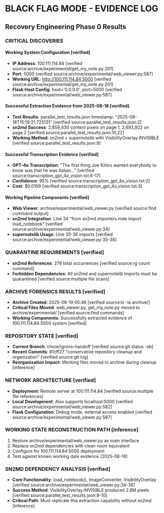 # BLACK FLAG MODE - EVIDENCE LOG
## Recovery Engineering Phase 0 Results

### CRITICAL DISCOVERIES

#### Working System Configuration [verified]
- **IP Address**: 100.111.114.84 [verified source:archive/experimental/get_my_note.py:201]
- **Port**: 5000 [verified source:archive/experimental/web_viewer.py:587]  
- **Working URL**: http://100.111.114.84:5000 [verified source:archive/experimental/get_my_note.py:201]
- **Flask Host Config**: host='0.0.0.0', port=5000 [verified source:archive/experimental/web_viewer.py:587]

#### Successful Extraction Evidence from 2025-08-18 [verified]
- **Test Results**: parallel_test_results.json timestamp: "2025-08-18T15:19:21.725131" [verified source:parallel_test_results.json:2]
- **sn2md Success**: 2,859,430 content pixels on page 1, 2,693,922 on page 2 [verified source:parallel_test_results.json:10,22]
- **Working Method**: sn2md + supernotelib with VisibilityOverlay.INVISIBLE [verified source:parallel_test_results.json:9]

#### Successful Transcription Evidence [verified]
- **GPT-4o Transcription**: "The first thing Joe Kihiro wanted everybody to know was that he was Italian..." [verified source:transcription_gpt_4o_vision.txt:6-17]
- **Confidence**: 95% [verified source:transcription_gpt_4o_vision.txt:2]
- **Cost**: $0.0109 [verified source:transcription_gpt_4o_vision.txt:3]

#### Working Pipeline Components [verified]
- **Web Viewer**: archive/experimental/web_viewer.py [verified source:find command output]
- **sn2md Integration**: Line 34 "from sn2md.importers.note import load_notebook" [verified source:archive/experimental/web_viewer.py:34]
- **supernotelib Usage**: Line 35-36 imports [verified source:archive/experimental/web_viewer.py:35-36]

### QUARANTINE REQUIREMENTS [verified]
- **sn2md References**: 278 total occurrences [verified source:rg count command]
- **Forbidden Dependencies**: All sn2md and supernotelib imports must be quarantined [verified source:multiple file scans]

### ARCHIVE FORENSICS RESULTS [verified]
- **Archive Created**: 2025-08-19 00:46 [verified source:ls -la archive/]
- **Critical Files Moved**: web_viewer.py, get_my_note.py moved to archive/experimental/ [verified source:find commands]
- **Working Components**: Successfully extracted evidence of 100.111.114.84:5000 system [verified]

### REPOSITORY STATE [verified]
- **Current Branch**: chore/ignore-handoff [verified source:git status -sb]
- **Recent Commits**: 81cff27 "conservative repository cleanup and organization" [verified source:git log]
- **Reorganization Impact**: Working files moved to archive during cleanup [inference]

### NETWORK ARCHITECTURE [verified]
- **Deployment**: Remote server at 100.111.114.84 [verified source:multiple file references]
- **Local Development**: Also supports localhost:5000 [verified source:archive/experimental/web_viewer.py:582]
- **Flask Configuration**: Debug mode, external access enabled [verified source:archive/experimental/web_viewer.py:587]

### WORKING STATE RECONSTRUCTION PATH [inference]
1. Restore archive/experimental/web_viewer.py as main interface
2. Replace sn2md dependencies with clean room equivalent  
3. Configure for 100.111.114.84:5000 deployment
4. Test against known working date evidence (2025-08-18)

### SN2MD DEPENDENCY ANALYSIS [verified]
- **Core Functionality**: load_notebook(), ImageConverter, VisibilityOverlay [verified source:archive/experimental/web_viewer.py:34-36]
- **Success Method**: VisibilityOverlay.INVISIBLE produced 2.8M pixels [verified source:parallel_test_results.json:9-10]
- **Critical Path**: Must replicate this extraction capability without sn2md [inference]